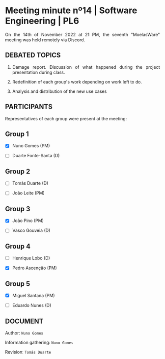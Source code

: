 ﻿
# Meeting minute nº14 | Software Engineering | PL6

<div align="justify">

On the 14th of November 2022 at 21 PM, the seventh "MoelasWare" meeting was held remotely via Discord.

## DEBATED TOPICS

1.	Damage report. Discussion of what happened during the project presentation during class.  

2.	Redefinition of each group's work depending on work left to do.

3.	Analysis and distribution of the new use cases

## PARTICIPANTS

Representatives of each group were present at the meeting:

## Group 1

- [x] Nuno Gomes (PM)

- [ ] Duarte Fonte-Santa (D)

## Group 2

- [ ] Tomás Duarte (D)

- [ ] João Leite (PM)

## Group 3

- [x] João Pino (PM)

- [ ] Vasco Gouveia (D)

## Group 4

- [ ] Henrique Lobo (D)

- [x] Pedro Ascenção (PM)

## Group 5

- [x] Miguel Santana (PM)

- [ ] Eduardo Nunes (D)

## DOCUMENT

Author: `Nuno Gomes`

Information gathering: `Nuno Gomes`

Revision: `Tomás Duarte`
